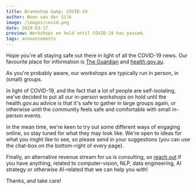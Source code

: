 ```yaml
---
title: Braneshop &amp; COVID-19
author: Noon van der Silk
image: /images/covid.png
date: 2020-03-17
preview: Workshops on hold until COVID-19 has passed.
tags: announcements
---
```


Hope you're all staying safe out there in light of all the COVID-19 news. Our
favourite place for information is [The
Guardian](https://www.theguardian.com/au) and
[health.gov.au](https://www.health.gov.au/news/health-alerts/novel-coronavirus-2019-ncov-health-alert).

<!--more-->

As you're probably aware, our workshops are typically run in person,
in (small) groups.

In light of COVID-19, and the fact that a lot of people are self-isolating,
we've decided to put all our in-person workshops on hold until the
health.gov.au advice is that it's safe to gather in large groups again, or
otherwise until the community feels safe and comfortable with small in-person
events.

In the mean time, we're keen to try out some different ways of engaging
online, so stay tuned for what they may look like. We're open to ideas for
what you might like to see, so please send in your suggestions (you can use
the chat-box on the bottom-right of every page).

Finally, an  alternative revenue stream for us is consulting, so [reach
out](/contact.html) if you have anything, related to computer-vision, NLP,
data engineering, AI strategy or otherwise AI-related that we can help you with!

Thanks, and take care!
